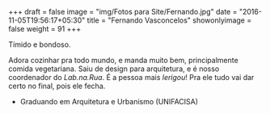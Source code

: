 +++
draft = false
image = "img/Fotos para Site/Fernando.jpg"
date = "2016-11-05T19:56:17+05:30"
title = "Fernando Vasconcelos"
showonlyimage = false
weight = 91
+++

Tímido e bondoso.
<!--more-->

Adora cozinhar pra todo mundo, e manda muito bem, principalmente comida vegetariana. Saiu de design para arquitetura, e é nosso coordenador do *Lab.na.Rua*. É a pessoa mais *lerigou*! Pra ele tudo vai dar certo no final, pois ele fecha.

* Graduando em Arquitetura e Urbanismo (UNIFACISA)
